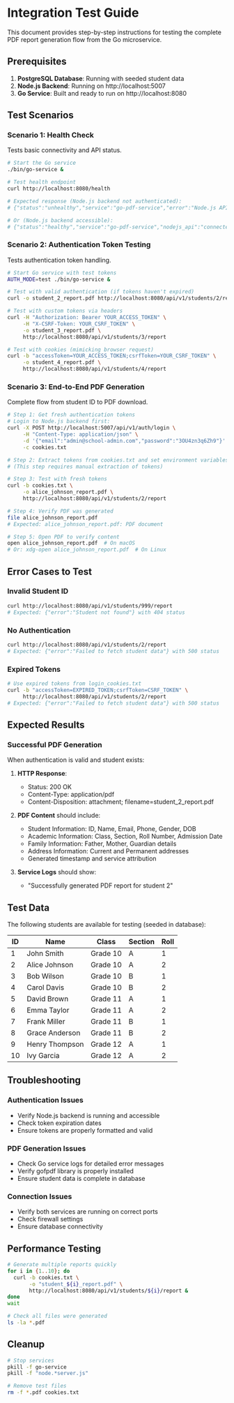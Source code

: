 # Integration Test Guide

This document provides step-by-step instructions for testing the complete PDF report generation flow from the Go microservice.

## Prerequisites

1. **PostgreSQL Database**: Running with seeded student data
2. **Node.js Backend**: Running on http://localhost:5007
3. **Go Service**: Built and ready to run on http://localhost:8080

## Test Scenarios

### Scenario 1: Health Check
Tests basic connectivity and API status.

```bash
# Start the Go service
./bin/go-service &

# Test health endpoint
curl http://localhost:8080/health

# Expected response (Node.js backend not authenticated):
# {"status":"unhealthy","service":"go-pdf-service","error":"Node.js API unavailable"}

# Or (Node.js backend accessible):
# {"status":"healthy","service":"go-pdf-service","nodejs_api":"connected"}
```

### Scenario 2: Authentication Token Testing
Tests authentication token handling.

```bash
# Start Go service with test tokens
AUTH_MODE=test ./bin/go-service &

# Test with valid authentication (if tokens haven't expired)
curl -o student_2_report.pdf http://localhost:8080/api/v1/students/2/report

# Test with custom tokens via headers
curl -H "Authorization: Bearer YOUR_ACCESS_TOKEN" \
     -H "X-CSRF-Token: YOUR_CSRF_TOKEN" \
     -o student_3_report.pdf \
     http://localhost:8080/api/v1/students/3/report

# Test with cookies (mimicking browser request)
curl -b "accessToken=YOUR_ACCESS_TOKEN;csrfToken=YOUR_CSRF_TOKEN" \
     -o student_4_report.pdf \
     http://localhost:8080/api/v1/students/4/report
```

### Scenario 3: End-to-End PDF Generation
Complete flow from student ID to PDF download.

```bash
# Step 1: Get fresh authentication tokens
# Login to Node.js backend first:
curl -X POST http://localhost:5007/api/v1/auth/login \
     -H "Content-Type: application/json" \
     -d '{"email":"admin@school-admin.com","password":"3OU4zn3q6Zh9"}' \
     -c cookies.txt

# Step 2: Extract tokens from cookies.txt and set environment variables
# (This step requires manual extraction of tokens)

# Step 3: Test with fresh tokens
curl -b cookies.txt \
     -o alice_johnson_report.pdf \
     http://localhost:8080/api/v1/students/2/report

# Step 4: Verify PDF was generated
file alice_johnson_report.pdf
# Expected: alice_johnson_report.pdf: PDF document

# Step 5: Open PDF to verify content
open alice_johnson_report.pdf  # On macOS
# Or: xdg-open alice_johnson_report.pdf  # On Linux
```

## Error Cases to Test

### Invalid Student ID
```bash
curl http://localhost:8080/api/v1/students/999/report
# Expected: {"error":"Student not found"} with 404 status
```

### No Authentication
```bash
curl http://localhost:8080/api/v1/students/2/report
# Expected: {"error":"Failed to fetch student data"} with 500 status
```

### Expired Tokens
```bash
# Use expired tokens from login_cookies.txt
curl -b "accessToken=EXPIRED_TOKEN;csrfToken=CSRF_TOKEN" \
     http://localhost:8080/api/v1/students/2/report
# Expected: {"error":"Failed to fetch student data"} with 500 status
```

## Expected Results

### Successful PDF Generation
When authentication is valid and student exists:

1. **HTTP Response**:
   - Status: 200 OK
   - Content-Type: application/pdf
   - Content-Disposition: attachment; filename=student_2_report.pdf

2. **PDF Content** should include:
   - Student Information: ID, Name, Email, Phone, Gender, DOB
   - Academic Information: Class, Section, Roll Number, Admission Date
   - Family Information: Father, Mother, Guardian details
   - Address Information: Current and Permanent addresses
   - Generated timestamp and service attribution

3. **Service Logs** should show:
   - "Successfully generated PDF report for student 2"

## Test Data

The following students are available for testing (seeded in database):

| ID | Name | Class | Section | Roll |
|----|------|-------|---------|------|
| 1 | John Smith | Grade 10 | A | 1 |
| 2 | Alice Johnson | Grade 10 | A | 2 |
| 3 | Bob Wilson | Grade 10 | B | 1 |
| 4 | Carol Davis | Grade 10 | B | 2 |
| 5 | David Brown | Grade 11 | A | 1 |
| 6 | Emma Taylor | Grade 11 | A | 2 |
| 7 | Frank Miller | Grade 11 | B | 1 |
| 8 | Grace Anderson | Grade 11 | B | 2 |
| 9 | Henry Thompson | Grade 12 | A | 1 |
| 10 | Ivy Garcia | Grade 12 | A | 2 |

## Troubleshooting

### Authentication Issues
- Verify Node.js backend is running and accessible
- Check token expiration dates
- Ensure tokens are properly formatted and valid

### PDF Generation Issues  
- Check Go service logs for detailed error messages
- Verify gofpdf library is properly installed
- Ensure student data is complete in database

### Connection Issues
- Verify both services are running on correct ports
- Check firewall settings
- Ensure database connectivity

## Performance Testing

```bash
# Generate multiple reports quickly
for i in {1..10}; do
  curl -b cookies.txt \
       -o "student_${i}_report.pdf" \
       http://localhost:8080/api/v1/students/${i}/report &
done
wait

# Check all files were generated
ls -la *.pdf
```

## Cleanup

```bash
# Stop services
pkill -f go-service
pkill -f "node.*server.js"

# Remove test files
rm -f *.pdf cookies.txt
``` 